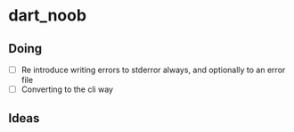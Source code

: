 # dart_noob

## Doing

- [ ] Re introduce writing errors to stderror always, and optionally to an error file
- [ ] Converting to the cli way

## Ideas
